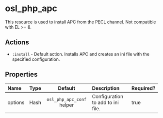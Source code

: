 # osl\_php\_apc

This resource is used to install APC from the PECL channel. Not compatible with EL >= 8.

## Actions

* `:install` - Default action. Installs APC and creates an ini file with the specified configuration.

## Properties

|  Name   |  Type  |  Default                  |  Description                      |  Required?  |
| :------ | :----: | :-----------------------: | :-------------------------------- | :---------- |
| options | Hash   | `osl_php_apc_conf` helper | Configuration to add to ini file. | true        |
